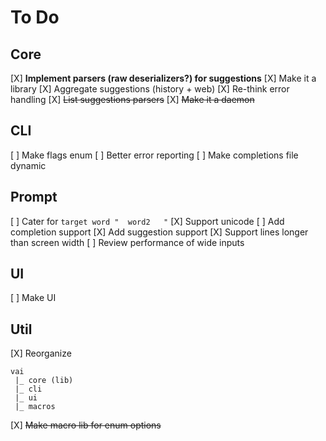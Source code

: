 # To Do

## Core
  [X] **Implement parsers (raw deserializers?) for suggestions**
  [X] Make it a library
  [X] Aggregate suggestions (history + web)
  [X] Re-think error handling
  [X] ~~List suggestions parsers~~
  [X] ~~Make it a daemon~~

## CLI
  [ ] Make flags enum
  [ ] Better error reporting
  [ ] Make completions file dynamic

## Prompt
  [ ] Cater for `target word "  word2   "`
  [X] Support unicode
  [ ] Add completion support
  [X] Add suggestion support
  [X] Support lines longer than screen width
  [ ] Review performance of wide inputs

## UI
  [ ] Make UI

## Util
  [X] Reorganize
```
vai
 |_ core (lib)
 |_ cli
 |_ ui
 |_ macros
```
  [X] ~~Make macro lib for enum options~~
